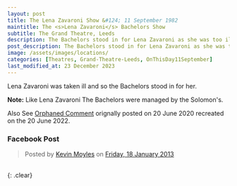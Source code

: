 ```yaml
---
layout: post
title: The Lena Zavaroni Show &#124; 11 September 1982
maintitle: The <s>Lena Zavaroni</s> Bachelors Show
subtitle: The Grand Theatre, Leeds
description: The Bachelors stood in for Lena Zavaroni as she was too ill to perform.
post_description: The Bachelors stood in for Lena Zavaroni as she was too ill to perform.
image: /assets/images/locations/
categories: [Theatres, Grand-Theatre-Leeds, OnThisDay11September]
last_modified_at: 23 December 2023
---
```


Lena Zavaroni was taken ill and so the Bachelors stood in for her.

**Note:** Like Lena Zavaroni The Bachelors were managed by the Solomon's.

Also See [Orphaned Comment](/2022-06-20-orphaned-comments) orignally posted on 20 June 2020 recreated on the 20 June 2022.

### Facebook Post

<div id="fb-root"></div>
<script async defer crossorigin="anonymous" src="https://connect.facebook.net/en_GB/sdk.js#xfbml=1&version=v18.0" nonce="9rqGYSkX"></script>

<div class="fb-post" data-href="https://www.facebook.com/photo.php?fbid=4751383516114&amp;set=gm.465445873516065&amp;type=3" data-width="auto" data-show-text="true"><blockquote cite="https://www.facebook.com/groups/leedsface/permalink/465445873516065/" class="fb-xfbml-parse-ignore">Posted by <a href="#" role="button">Kevin Moyles</a> on&nbsp;<a href="https://www.facebook.com/groups/leedsface/permalink/465445873516065/">Friday, 18 January 2013</a></blockquote></div>

<br />{: .clear}

